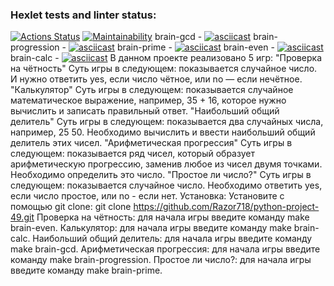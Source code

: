### Hexlet tests and linter status:
[![Actions Status](https://github.com/Razor718/python-project-49/actions/workflows/hexlet-check.yml/badge.svg)](https://github.com/Razor718/python-project-49/actions)
[![Maintainability](https://api.codeclimate.com/v1/badges/02ec0c1bef63b09dda0c/maintainability)](https://codeclimate.com/github/Razor718/python-project-49/maintainability)
brain-gcd - [![asciicast](https://asciinema.org/a/QmS33Lct9BEfRW1BV3LARTtLL.svg)](https://asciinema.org/a/QmS33Lct9BEfRW1BV3LARTtLL)
brain-progression - [![asciicast](https://asciinema.org/a/HOQxz2fRecb0wuWTiElWEgVHA.svg)](https://asciinema.org/a/HOQxz2fRecb0wuWTiElWEgVHA)
brain-prime - [![asciicast](https://asciinema.org/a/pbiPmEeCEmCBYNRQn8cXSUo3K.svg)](https://asciinema.org/a/pbiPmEeCEmCBYNRQn8cXSUo3K)
brain-even - [![asciicast](https://asciinema.org/a/yiyfOnJYCmGDZUUgDzGiQkgE0.svg)](https://asciinema.org/a/yiyfOnJYCmGDZUUgDzGiQkgE0)
brain-calc - [![asciicast](https://asciinema.org/a/acSA2HuUo0X5X2rkgVsPKUl1w.svg)](https://asciinema.org/a/acSA2HuUo0X5X2rkgVsPKUl1w)
В данном проекте реализовано 5 игр:
"Проверка на чётность"
Суть игры в следующем: показывается случайное число. И нужно ответить yes, если число чётное, или no — если нечётное.
"Калькулятор"
Суть игры в следующем: показывается случайное математическое выражение, например, 35 + 16, которое нужно вычислить и записать правильный ответ.
"Наибольший общий делитель"
Суть игры в следующем: показывается два случайных числа, например, 25 50. Необходимо вычислить и ввести наибольший общий делитель этих чисел.
"Арифметическая прогрессия"
Суть игры в следующем: показывается ряд чисел, который образует арифметическую прогрессию, заменив любое из чисел двумя точками. Необходимо определить это число.
"Простое ли число?"
Суть игры в следующем: показывается случайное число. Необходимо ответить yes, если число простое, или no - если нет.
Установка:
Установите с помощью git clone:
git clone https://github.com/Razor718/python-project-49.git
Проверка на чётность: для начала игры введите команду make brain-even.
Калькулятор: для начала игры введите команду make brain-calc.
Наибольший общий делитель: для начала игры введите команду make brain-gcd.
Арифметическая прогрессия: для начала игры введите команду make brain-progression.
Простое ли число?: для начала игры введите команду make brain-prime.
